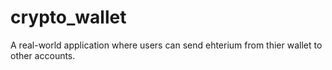 # crypto_wallet
 A real-world application where users can send ehterium from thier wallet to other accounts.

